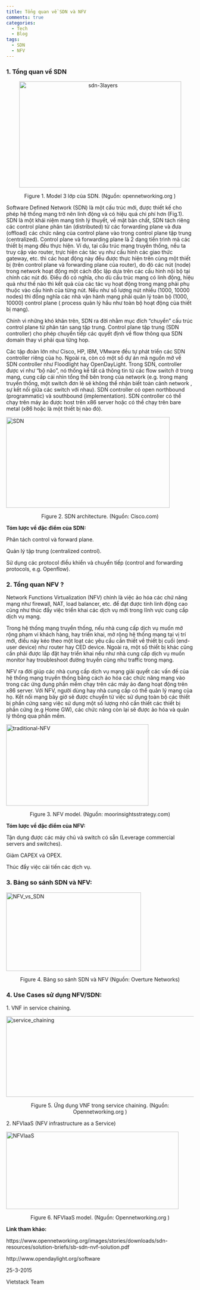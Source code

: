 ```yaml
---
title: Tổng quan về SDN và NFV
comments: true
categories: 
  - Tech
  - Blog
tags: 
  - SDN
  - NFV
---
```

<h3 class="western"><strong>1. Tổng quan về SDN</strong></h3>
<p class="western" style="text-align:center;"><a href="https://vietstack.files.wordpress.com/2015/03/sdn-3layers.gif"><img class="aligncenter wp-image-457 " src="https://vietstack.files.wordpress.com/2015/03/sdn-3layers.gif?w=300" alt="sdn-3layers" width="435" height="284" /></a></p>
<p class="western" style="text-align:center;">Figure 1. Model 3 lớp của SDN. (Nguồn: opennetworking.org )</p>
<p class="western">Software Defined Network (SDN) là một cấu trúc mới, được thiết kế cho phép hệ thống mạng trở nên linh động và có hiệu quả chi phí hơn (Fig.1). SDN là một khái niệm mang tính lý thuyết, về mặt bản chất, SDN tách riêng các control plane phân tán (distributed) từ các forwarding plane và đưa (offload) các chức năng của control plane vào trong control plane tập trung (centralized). Control plane và forwarding plane là 2 dạng tiến trình mà các thiết bị mạng đều thực hiện. Ví dụ, tại cấu trúc mạng truyền thống, nếu ta truy cập vào router, trực hiện các tác vụ như cấu hình các giao thức gateway, etc. thì các hoạt động này đều được thực hiện trên cùng một thiết bị (trên control plane và forwarding plane của router), do đó các nút (node) trong network hoạt động một cách độc lập dựa trên các cấu hình nội bộ tại chính các nút đó. Điều đó có nghĩa, cho dù cấu trúc mạng có linh động, hiệu quả như thế nào thì kết quả của các tác vụ hoạt động trong mạng phải phụ thuộc vào cấu hình của từng nút. Nếu như số lượng nút nhiều (1000, 10000 nodes) thì đồng nghĩa các nhà vận hành mạng phải quản lý toàn bộ (1000, 10000) control plane ( process quản lý hầu như toàn bộ hoạt động của thiết bị mạng).</p>
<p class="western">Chính vì những khó khăn trên, SDN ra đời nhằm mục đích “chuyển” cấu trúc control plane từ phân tán sang tập trung. Control plane tập trung (SDN controller) cho phép chuyển tiếp các quyết định về flow thông qua SDN domain thay vì phải qua từng hop.</p>
<p class="western">Các tập đoàn lớn như Cisco, HP, IBM, VMware đều tự phát triển các SDN controller riêng của họ. Ngoài ra, còn có một số dự án mã nguồn mở về SDN controller như Floodlight hay OpenDayLight. Trong SDN, controller được ví như “bộ não”, nó thống kế tất cả thông tin từ các flow switch ở trong mạng, cung cấp cái nhìn tổng thể bên trong của network (e.g. trong mạng truyền thống, một switch đơn lẻ sẽ không thể nhận biết toàn cảnh network , sự kết nối giữa các switch với nhau). SDN controller có open northbound (programmatic) và southbound (implementation). SDN controller có thể chạy trên máy ảo được host trên x86 server hoặc có thể chạy trên bare metal (x86 hoặc là một thiết bị nào đó).</p>
<p class="western"><a href="https://vietstack.files.wordpress.com/2015/03/sdn.png"><img class="aligncenter  wp-image-459" src="https://vietstack.files.wordpress.com/2015/03/sdn.png?w=300" alt="SDN" width="439" height="243" /></a></p>
<p class="western" style="text-align:center;">Figure 2. SDN architecture. (Nguồn: Cisco.com)</p>
<p class="western"><strong>Tóm lược về đặc điểm của SDN:</strong></p>
<p class="western">Phân tách control và forward plane.</p>
<p class="western">Quản lý tập trung (centralized control).</p>
<p class="western">Sử dụng các protocol điều khiển và chuyển tiếp (control and forwarding protocols, e.g. Openflow).</p>

<h3 class="western">2. Tổng quan NFV ?</h3>
<p class="western">Network Functions Virtualization (NFV) chính là việc ảo hóa các chứ năng mạng như firewall, NAT, load balancer, etc. để đạt được tính linh động cao cũng như thúc đẩy việc triển khai các dịch vụ mới trong lĩnh vực cung cấp dịch vụ mạng.</p>
<p class="western">Trong hệ thống mạng truyền thống, nếu nhà cung cấp dịch vụ muốn mở rộng phạm vi khách hàng, hay triển khai, mở rộng hệ thống mạng tại vị trí mới, điều này kéo theo một loạt các yêu cầu cần thiết về thiết bị cuối (end-user device) như router hay CED device. Ngoài ra, một số thiết bị khác cũng cần phải được lắp đặt hay triển khai nếu như nhà cung cấp dịch vụ muốn monitor hay troubleshoot đường truyền cũng như traffic trong mạng.</p>
<p class="western">NFV ra đời giúp các nhà cung cấp dịch vụ mạng giải quyết các vấn đề của hệ thống mạng truyền thống bằng cách ảo hóa các chức năng mạng vào trong các ứng dụng phần mềm chạy trên các máy ảo đang hoạt động trên x86 server. Với NFV, người dùng hay nhà cung cấp có thể quản lý mạng của họ. Kết nối mạng bây giờ sẽ được chuyển từ việc sử dụng toàn bộ các thiết bị phần cứng sang việc sử dụng một số lượng nhỏ cần thiết các thiết bị phần cứng (e.g Home GW), các chức năng còn lại sẽ được ảo hóa và quản lý thông qua phần mềm.</p>
<p class="western"><a href="https://vietstack.files.wordpress.com/2015/03/traditional-nfv.png"><img class="aligncenter  wp-image-460" src="https://vietstack.files.wordpress.com/2015/03/traditional-nfv.png?w=300" alt="traditional-NFV" width="382" height="218" /></a></p>
<p class="western" style="text-align:center;">Figure 3. NFV model. (Nguồn: moorinsightsstrategy.com)</p>
<p class="western"><strong>Tóm lược về đặc điểm của NFV:</strong></p>
<p class="western">Tận dụng được các máy chủ và switch có sẵn (Leverage commercial servers and switches).</p>
<p class="western">Giảm CAPEX và OPEX.</p>
<p class="western">Thúc đẩy việc cải tiến các dịch vụ.</p>

<h3 class="western">3. Bảng so sánh SDN và NFV:</h3>
<p class="western"><a href="https://vietstack.files.wordpress.com/2015/03/nfv_vs_sdn.png"><img class="aligncenter  wp-image-458" src="https://vietstack.files.wordpress.com/2015/03/nfv_vs_sdn.png?w=300" alt="NFV_vs_SDN" width="362" height="210" /></a></p>
<p class="western" style="text-align:center;">Figure 4. Bảng so sánh SDN và NFV (Nguồn: Overture Networks)</p>

<h3 class="western">4. Use Cases sử dụng NFV/SDN:</h3>
<p class="western">1. VNF in service chaining.</p>
<p class="western"><a href="https://vietstack.files.wordpress.com/2015/03/service_chaining.png"><img class="aligncenter  wp-image-462" src="https://vietstack.files.wordpress.com/2015/03/service_chaining.png?w=300" alt="service_chaining" width="531" height="216" /></a></p>
<p class="western" style="text-align:center;">Figure 5. Ứng dụng VNF trong service chaining. (Nguồn: Opennetworking.org )</p>
<p class="western">2. NFVIaaS (NFV infrastructure as a Service)</p>
<p class="western"><a href="https://vietstack.files.wordpress.com/2015/03/nfviaas.png"><img class="aligncenter  wp-image-461" src="https://vietstack.files.wordpress.com/2015/03/nfviaas.png?w=300" alt="NFVIaaS" width="463" height="207" /></a></p>
<p class="western" style="text-align:center;">Figure 6. NFVIaaS model. (Nguồn: Opennetworking.org )</p>
<p class="western"><strong>Link tham khảo:</strong></p>
<p class="western">https://www.opennetworking.org/images/stories/downloads/sdn-resources/solution-briefs/sb-sdn-nvf-solution.pdf</p>
<p class="western">http://www.opendaylight.org/software</p>
<p class="western">25-3-2015</p>
<p class="western">Vietstack Team</p>
